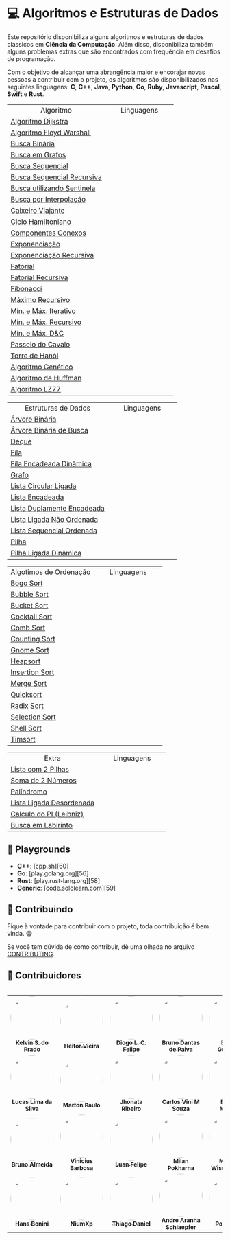 # :computer: Algoritmos e Estruturas de Dados

Este repositório disponibiliza alguns algoritmos e estruturas de dados clássicos em **Ciência da Computação**. Além disso, disponibiliza também alguns problemas extras que são encontrados com frequência em desafios de programação.

Com o objetivo de alcançar uma abrangência maior e encorajar novas pessoas a contribuir com o projeto, os algoritmos são disponibilizados nas seguintes linguagens: **C**, **C++**, **Java**, **Python**, **Go**, **Ruby**, **Javascript**, **Pascal**, **Swift** e **Rust**.

<link rel="stylesheet" href="https://cdn.jsdelivr.net/gh/devicons/devicon@v2.15.1/devicon.min.css"> 
<table>
    <tr>
        <td align="center">Algoritmo</td>
        <td align="center" colspan="10">Linguagens</td>
    </tr>
    <tr>
        <td><a href="url">Algoritmo Dijkstra</a></td>
        <td> <!-- C -->
            <!-- <a href="./src/c/"> -->
            <i class="devicon-c-plain"></i>
        </td>
        <td> <!-- C++ -->
            <!-- <a href="./src/cpp/"> -->
            <i class="devicon-cplusplus-plain"></i>
        </td>
        <td> <!-- Java -->
            <!-- <a href="./src/java/"> -->
            <i class="devicon-java-plain"></i>
        </td>
        <td> <!-- Python -->
            <!-- <a href="./src/python/"> -->
            <i class="devicon-python-plain"></i>
        </td>
        <td> <!-- Go -->
            <!-- <a href="./src/go/"> -->
            <i class="devicon-go-original-wordmark"></i>
        </td>
        <td> <!-- Ruby -->
            <!-- <a href="./src/ruby/"> -->
            <i class="devicon-ruby-plain"></i>
        </td>
        <td> <!-- JavaScript -->
            <!-- <a href="./src/javascript/"> -->
            <i class="devicon-javascript-plain"></i>
        </td>
        <td> <!-- Swift -->
            <!-- <a href="./src/swift/"> -->
            <i class="devicon-swift-plain"></i>
        </td>
        <td> <!-- Rust -->
            <!-- <a href="./src/rust/"> -->
            <i class="devicon-rust-plain"></i>
        </td>
        <td> <!-- Elixir -->
            <!-- <a href="./src/elixir/"> -->
            <i class="devicon-elixir-plain"></i>
        </td>
    </tr>
    <tr>
        <td><a href="url">Algoritmo Floyd Warshall</a></td>  
        <td> <!-- C -->
            <!-- <a href="./src/c/"> -->
            <i class="devicon-c-plain"></i>
        </td>
        <td> <!-- C++ -->
            <!-- <a href="./src/cpp/"> -->
            <i class="devicon-cplusplus-plain"></i>
        </td>
        <td> <!-- Java -->
            <!-- <a href="./src/java/"> -->
            <i class="devicon-java-plain"></i>
        </td>
        <td> <!-- Python -->
            <!-- <a href="./src/python/"> -->
            <i class="devicon-python-plain"></i>
        </td>
        <td> <!-- Go -->
            <!-- <a href="./src/go/"> -->
            <i class="devicon-go-original-wordmark"></i>
        </td>
        <td> <!-- Ruby -->
            <!-- <a href="./src/ruby/"> -->
            <i class="devicon-ruby-plain"></i>
        </td>
        <td> <!-- JavaScript -->
            <!-- <a href="./src/javascript/"> -->
            <i class="devicon-javascript-plain"></i>
        </td>
        <td> <!-- Swift -->
            <!-- <a href="./src/swift/"> -->
            <i class="devicon-swift-plain"></i>
        </td>
        <td> <!-- Rust -->
            <!-- <a href="./src/rust/"> -->
            <i class="devicon-rust-plain"></i>
        </td>
        <td> <!-- Elixir -->
            <!-- <a href="./src/elixir/"> -->
            <i class="devicon-elixir-plain"></i>
        </td>
    </tr>
    <tr>
        <td><a href="url">Busca Binária</a></td>  
        <td> <!-- C -->
            <!-- <a href="./src/c/"> -->
            <i class="devicon-c-plain"></i>
        </td>
        <td> <!-- C++ -->
            <!-- <a href="./src/cpp/"> -->
            <i class="devicon-cplusplus-plain"></i>
        </td>
        <td> <!-- Java -->
            <!-- <a href="./src/java/"> -->
            <i class="devicon-java-plain"></i>
        </td>
        <td> <!-- Python -->
            <!-- <a href="./src/python/"> -->
            <i class="devicon-python-plain"></i>
        </td>
        <td> <!-- Go -->
            <!-- <a href="./src/go/"> -->
            <i class="devicon-go-original-wordmark"></i>
        </td>
        <td> <!-- Ruby -->
            <!-- <a href="./src/ruby/"> -->
            <i class="devicon-ruby-plain"></i>
        </td>
        <td> <!-- JavaScript -->
            <!-- <a href="./src/javascript/"> -->
            <i class="devicon-javascript-plain"></i>
        </td>
        <td> <!-- Swift -->
            <!-- <a href="./src/swift/"> -->
            <i class="devicon-swift-plain"></i>
        </td>
        <td> <!-- Rust -->
            <!-- <a href="./src/rust/"> -->
            <i class="devicon-rust-plain"></i>
        </td>
        <td> <!-- Elixir -->
            <!-- <a href="./src/elixir/"> -->
            <i class="devicon-elixir-plain"></i>
        </td>
    </tr>
    <tr>    
        <td><a href="url">Busca em Grafos</a></td>    
        <td> <!-- C -->
            <!-- <a href="./src/c/"> -->
            <i class="devicon-c-plain"></i>
        </td>
        <td> <!-- C++ -->
            <!-- <a href="./src/cpp/"> -->
            <i class="devicon-cplusplus-plain"></i>
        </td>
        <td> <!-- Java -->
            <!-- <a href="./src/java/"> -->
            <i class="devicon-java-plain"></i>
        </td>
        <td> <!-- Python -->
            <!-- <a href="./src/python/"> -->
            <i class="devicon-python-plain"></i>
        </td>
        <td> <!-- Go -->
            <!-- <a href="./src/go/"> -->
            <i class="devicon-go-original-wordmark"></i>
        </td>
        <td> <!-- Ruby -->
            <!-- <a href="./src/ruby/"> -->
            <i class="devicon-ruby-plain"></i>
        </td>
        <td> <!-- JavaScript -->
            <!-- <a href="./src/javascript/"> -->
            <i class="devicon-javascript-plain"></i>
        </td>
        <td> <!-- Swift -->
            <!-- <a href="./src/swift/"> -->
            <i class="devicon-swift-plain"></i>
        </td>
        <td> <!-- Rust -->
            <!-- <a href="./src/rust/"> -->
            <i class="devicon-rust-plain"></i>
        </td>
        <td> <!-- Elixir -->
            <!-- <a href="./src/elixir/"> -->
            <i class="devicon-elixir-plain"></i>
        </td>
    </tr>
    <tr>
        <td><a href="url">Busca Sequencial</a></td>     
        <td> <!-- C -->
            <!-- <a href="./src/c/"> -->
            <i class="devicon-c-plain"></i>
        </td>
        <td> <!-- C++ -->
            <!-- <a href="./src/cpp/"> -->
            <i class="devicon-cplusplus-plain"></i>
        </td>
        <td> <!-- Java -->
            <!-- <a href="./src/java/"> -->
            <i class="devicon-java-plain"></i>
        </td>
        <td> <!-- Python -->
            <!-- <a href="./src/python/"> -->
            <i class="devicon-python-plain"></i>
        </td>
        <td> <!-- Go -->
            <!-- <a href="./src/go/"> -->
            <i class="devicon-go-original-wordmark"></i>
        </td>
        <td> <!-- Ruby -->
            <!-- <a href="./src/ruby/"> -->
            <i class="devicon-ruby-plain"></i>
        </td>
        <td> <!-- JavaScript -->
            <!-- <a href="./src/javascript/"> -->
            <i class="devicon-javascript-plain"></i>
        </td>
        <td> <!-- Swift -->
            <!-- <a href="./src/swift/"> -->
            <i class="devicon-swift-plain"></i>
        </td>
        <td> <!-- Rust -->
            <!-- <a href="./src/rust/"> -->
            <i class="devicon-rust-plain"></i>
        </td>
        <td> <!-- Elixir -->
            <!-- <a href="./src/elixir/"> -->
            <i class="devicon-elixir-plain"></i>
        </td>
    </tr>
    <tr>
        <td><a href="url">Busca Sequencial Recursiva</a></td>    
        <td> <!-- C -->
            <!-- <a href="./src/c/"> -->
            <i class="devicon-c-plain"></i>
        </td>
        <td> <!-- C++ -->
            <!-- <a href="./src/cpp/"> -->
            <i class="devicon-cplusplus-plain"></i>
        </td>
        <td> <!-- Java -->
            <!-- <a href="./src/java/"> -->
            <i class="devicon-java-plain"></i>
        </td>
        <td> <!-- Python -->
            <!-- <a href="./src/python/"> -->
            <i class="devicon-python-plain"></i>
        </td>
        <td> <!-- Go -->
            <!-- <a href="./src/go/"> -->
            <i class="devicon-go-original-wordmark"></i>
        </td>
        <td> <!-- Ruby -->
            <!-- <a href="./src/ruby/"> -->
            <i class="devicon-ruby-plain"></i>
        </td>
        <td> <!-- JavaScript -->
            <!-- <a href="./src/javascript/"> -->
            <i class="devicon-javascript-plain"></i>
        </td>
        <td> <!-- Swift -->
            <!-- <a href="./src/swift/"> -->
            <i class="devicon-swift-plain"></i>
        </td>
        <td> <!-- Rust -->
            <!-- <a href="./src/rust/"> -->
            <i class="devicon-rust-plain"></i>
        </td>
        <td> <!-- Elixir -->
            <!-- <a href="./src/elixir/"> -->
            <i class="devicon-elixir-plain"></i>
        </td>
    </tr>
    <tr>
        <td><a href="url">Busca utilizando Sentinela</a></td>           
        <td> <!-- C -->
            <!-- <a href="./src/c/"> -->
            <i class="devicon-c-plain"></i>
        </td>
        <td> <!-- C++ -->
            <!-- <a href="./src/cpp/"> -->
            <i class="devicon-cplusplus-plain"></i>
        </td>
        <td> <!-- Java -->
            <!-- <a href="./src/java/"> -->
            <i class="devicon-java-plain"></i>
        </td>
        <td> <!-- Python -->
            <!-- <a href="./src/python/"> -->
            <i class="devicon-python-plain"></i>
        </td>
        <td> <!-- Go -->
            <!-- <a href="./src/go/"> -->
            <i class="devicon-go-original-wordmark"></i>
        </td>
        <td> <!-- Ruby -->
            <!-- <a href="./src/ruby/"> -->
            <i class="devicon-ruby-plain"></i>
        </td>
        <td> <!-- JavaScript -->
            <!-- <a href="./src/javascript/"> -->
            <i class="devicon-javascript-plain"></i>
        </td>
        <td> <!-- Swift -->
            <!-- <a href="./src/swift/"> -->
            <i class="devicon-swift-plain"></i>
        </td>
        <td> <!-- Rust -->
            <!-- <a href="./src/rust/"> -->
            <i class="devicon-rust-plain"></i>
        </td>
        <td> <!-- Elixir -->
            <!-- <a href="./src/elixir/"> -->
            <i class="devicon-elixir-plain"></i>
        </td>
    </tr>
    <tr>
        <td><a href="url">Busca por Interpolação</a></td> 
        <td> <!-- C -->
            <!-- <a href="./src/c/"> -->
            <i class="devicon-c-plain"></i>
        </td>
        <td> <!-- C++ -->
            <!-- <a href="./src/cpp/"> -->
            <i class="devicon-cplusplus-plain"></i>
        </td>
        <td> <!-- Java -->
            <!-- <a href="./src/java/"> -->
            <i class="devicon-java-plain"></i>
        </td>
        <td> <!-- Python -->
            <!-- <a href="./src/python/"> -->
            <i class="devicon-python-plain"></i>
        </td>
        <td> <!-- Go -->
            <!-- <a href="./src/go/"> -->
            <i class="devicon-go-original-wordmark"></i>
        </td>
        <td> <!-- Ruby -->
            <!-- <a href="./src/ruby/"> -->
            <i class="devicon-ruby-plain"></i>
        </td>
        <td> <!-- JavaScript -->
            <!-- <a href="./src/javascript/"> -->
            <i class="devicon-javascript-plain"></i>
        </td>
        <td> <!-- Swift -->
            <!-- <a href="./src/swift/"> -->
            <i class="devicon-swift-plain"></i>
        </td>
        <td> <!-- Rust -->
            <!-- <a href="./src/rust/"> -->
            <i class="devicon-rust-plain"></i>
        </td>
        <td> <!-- Elixir -->
            <!-- <a href="./src/elixir/"> -->
            <i class="devicon-elixir-plain"></i>
        </td>
    </tr>
    <tr>
        <td><a href="url">Caixeiro Viajante</a></td>   
        <td> <!-- C -->
            <!-- <a href="./src/c/"> -->
            <i class="devicon-c-plain"></i>
        </td>
        <td> <!-- C++ -->
            <!-- <a href="./src/cpp/"> -->
            <i class="devicon-cplusplus-plain"></i>
        </td>
        <td> <!-- Java -->
            <!-- <a href="./src/java/"> -->
            <i class="devicon-java-plain"></i>
        </td>
        <td> <!-- Python -->
            <!-- <a href="./src/python/"> -->
            <i class="devicon-python-plain"></i>
        </td>
        <td> <!-- Go -->
            <!-- <a href="./src/go/"> -->
            <i class="devicon-go-original-wordmark"></i>
        </td>
        <td> <!-- Ruby -->
            <!-- <a href="./src/ruby/"> -->
            <i class="devicon-ruby-plain"></i>
        </td>
        <td> <!-- JavaScript -->
            <!-- <a href="./src/javascript/"> -->
            <i class="devicon-javascript-plain"></i>
        </td>
        <td> <!-- Swift -->
            <!-- <a href="./src/swift/"> -->
            <i class="devicon-swift-plain"></i>
        </td>
        <td> <!-- Rust -->
            <!-- <a href="./src/rust/"> -->
            <i class="devicon-rust-plain"></i>
        </td>
        <td> <!-- Elixir -->
            <!-- <a href="./src/elixir/"> -->
            <i class="devicon-elixir-plain"></i>
        </td>
    </tr>
    <tr>
        <td><a href="url">Ciclo Hamiltoniano</a></td>  
        <td> <!-- C -->
            <!-- <a href="./src/c/"> -->
            <i class="devicon-c-plain"></i>
        </td>
        <td> <!-- C++ -->
            <!-- <a href="./src/cpp/"> -->
            <i class="devicon-cplusplus-plain"></i>
        </td>
        <td> <!-- Java -->
            <!-- <a href="./src/java/"> -->
            <i class="devicon-java-plain"></i>
        </td>
        <td> <!-- Python -->
            <!-- <a href="./src/python/"> -->
            <i class="devicon-python-plain"></i>
        </td>
        <td> <!-- Go -->
            <!-- <a href="./src/go/"> -->
            <i class="devicon-go-original-wordmark"></i>
        </td>
        <td> <!-- Ruby -->
            <!-- <a href="./src/ruby/"> -->
            <i class="devicon-ruby-plain"></i>
        </td>
        <td> <!-- JavaScript -->
            <!-- <a href="./src/javascript/"> -->
            <i class="devicon-javascript-plain"></i>
        </td>
        <td> <!-- Swift -->
            <!-- <a href="./src/swift/"> -->
            <i class="devicon-swift-plain"></i>
        </td>
        <td> <!-- Rust -->
            <!-- <a href="./src/rust/"> -->
            <i class="devicon-rust-plain"></i>
        </td>
        <td> <!-- Elixir -->
            <!-- <a href="./src/elixir/"> -->
            <i class="devicon-elixir-plain"></i>
        </td>
    </tr>
    <tr>
        <td><a href="url">Componentes Conexos</a></td>
        <td> <!-- C -->
            <!-- <a href="./src/c/"> -->
            <i class="devicon-c-plain"></i>
        </td>
        <td> <!-- C++ -->
            <!-- <a href="./src/cpp/"> -->
            <i class="devicon-cplusplus-plain"></i>
        </td>
        <td> <!-- Java -->
            <!-- <a href="./src/java/"> -->
            <i class="devicon-java-plain"></i>
        </td>
        <td> <!-- Python -->
            <!-- <a href="./src/python/"> -->
            <i class="devicon-python-plain"></i>
        </td>
        <td> <!-- Go -->
            <!-- <a href="./src/go/"> -->
            <i class="devicon-go-original-wordmark"></i>
        </td>
        <td> <!-- Ruby -->
            <!-- <a href="./src/ruby/"> -->
            <i class="devicon-ruby-plain"></i>
        </td>
        <td> <!-- JavaScript -->
            <!-- <a href="./src/javascript/"> -->
            <i class="devicon-javascript-plain"></i>
        </td>
        <td> <!-- Swift -->
            <!-- <a href="./src/swift/"> -->
            <i class="devicon-swift-plain"></i>
        </td>
        <td> <!-- Rust -->
            <!-- <a href="./src/rust/"> -->
            <i class="devicon-rust-plain"></i>
        </td>
        <td> <!-- Elixir -->
            <!-- <a href="./src/elixir/"> -->
            <i class="devicon-elixir-plain"></i>
        </td>
    </tr>
    <tr>
        <td><a href="url">Exponenciação</a></td>    
        <td> <!-- C -->
            <!-- <a href="./src/c/"> -->
            <i class="devicon-c-plain"></i>
        </td>
        <td> <!-- C++ -->
            <!-- <a href="./src/cpp/"> -->
            <i class="devicon-cplusplus-plain"></i>
        </td>
        <td> <!-- Java -->
            <!-- <a href="./src/java/"> -->
            <i class="devicon-java-plain"></i>
        </td>
        <td> <!-- Python -->
            <!-- <a href="./src/python/"> -->
            <i class="devicon-python-plain"></i>
        </td>
        <td> <!-- Go -->
            <!-- <a href="./src/go/"> -->
            <i class="devicon-go-original-wordmark"></i>
        </td>
        <td> <!-- Ruby -->
            <!-- <a href="./src/ruby/"> -->
            <i class="devicon-ruby-plain"></i>
        </td>
        <td> <!-- JavaScript -->
            <!-- <a href="./src/javascript/"> -->
            <i class="devicon-javascript-plain"></i>
        </td>
        <td> <!-- Swift -->
            <!-- <a href="./src/swift/"> -->
            <i class="devicon-swift-plain"></i>
        </td>
        <td> <!-- Rust -->
            <!-- <a href="./src/rust/"> -->
            <i class="devicon-rust-plain"></i>
        </td>
        <td> <!-- Elixir -->
            <!-- <a href="./src/elixir/"> -->
            <i class="devicon-elixir-plain"></i>
        </td>
    </tr>
    <tr>
        <td><a href="url">Exponenciação Recursiva</a></td>   
        <td> <!-- C -->
            <!-- <a href="./src/c/"> -->
            <i class="devicon-c-plain"></i>
        </td>
        <td> <!-- C++ -->
            <!-- <a href="./src/cpp/"> -->
            <i class="devicon-cplusplus-plain"></i>
        </td>
        <td> <!-- Java -->
            <!-- <a href="./src/java/"> -->
            <i class="devicon-java-plain"></i>
        </td>
        <td> <!-- Python -->
            <!-- <a href="./src/python/"> -->
            <i class="devicon-python-plain"></i>
        </td>
        <td> <!-- Go -->
            <!-- <a href="./src/go/"> -->
            <i class="devicon-go-original-wordmark"></i>
        </td>
        <td> <!-- Ruby -->
            <!-- <a href="./src/ruby/"> -->
            <i class="devicon-ruby-plain"></i>
        </td>
        <td> <!-- JavaScript -->
            <!-- <a href="./src/javascript/"> -->
            <i class="devicon-javascript-plain"></i>
        </td>
        <td> <!-- Swift -->
            <!-- <a href="./src/swift/"> -->
            <i class="devicon-swift-plain"></i>
        </td>
        <td> <!-- Rust -->
            <!-- <a href="./src/rust/"> -->
            <i class="devicon-rust-plain"></i>
        </td>
        <td> <!-- Elixir -->
            <!-- <a href="./src/elixir/"> -->
            <i class="devicon-elixir-plain"></i>
        </td>
    </tr>
    <tr>
        <td><a href="url">Fatorial</a></td>      
        <td> <!-- C -->
            <!-- <a href="./src/c/"> -->
            <i class="devicon-c-plain"></i>
        </td>
        <td> <!-- C++ -->
            <!-- <a href="./src/cpp/"> -->
            <i class="devicon-cplusplus-plain"></i>
        </td>
        <td> <!-- Java -->
            <!-- <a href="./src/java/"> -->
            <i class="devicon-java-plain"></i>
        </td>
        <td> <!-- Python -->
            <!-- <a href="./src/python/"> -->
            <i class="devicon-python-plain"></i>
        </td>
        <td> <!-- Go -->
            <!-- <a href="./src/go/"> -->
            <i class="devicon-go-original-wordmark"></i>
        </td>
        <td> <!-- Ruby -->
            <!-- <a href="./src/ruby/"> -->
            <i class="devicon-ruby-plain"></i>
        </td>
        <td> <!-- JavaScript -->
            <!-- <a href="./src/javascript/"> -->
            <i class="devicon-javascript-plain"></i>
        </td>
        <td> <!-- Swift -->
            <!-- <a href="./src/swift/"> -->
            <i class="devicon-swift-plain"></i>
        </td>
        <td> <!-- Rust -->
            <!-- <a href="./src/rust/"> -->
            <i class="devicon-rust-plain"></i>
        </td>
        <td> <!-- Elixir -->
            <!-- <a href="./src/elixir/"> -->
            <i class="devicon-elixir-plain"></i>
        </td>
    </tr>
    <tr>
        <td><a href="url">Fatorial Recursiva</a></td>  
        <td> <!-- C -->
            <!-- <a href="./src/c/"> -->
            <i class="devicon-c-plain"></i>
        </td>
        <td> <!-- C++ -->
            <!-- <a href="./src/cpp/"> -->
            <i class="devicon-cplusplus-plain"></i>
        </td>
        <td> <!-- Java -->
            <!-- <a href="./src/java/"> -->
            <i class="devicon-java-plain"></i>
        </td>
        <td> <!-- Python -->
            <!-- <a href="./src/python/"> -->
            <i class="devicon-python-plain"></i>
        </td>
        <td> <!-- Go -->
            <!-- <a href="./src/go/"> -->
            <i class="devicon-go-original-wordmark"></i>
        </td>
        <td> <!-- Ruby -->
            <!-- <a href="./src/ruby/"> -->
            <i class="devicon-ruby-plain"></i>
        </td>
        <td> <!-- JavaScript -->
            <!-- <a href="./src/javascript/"> -->
            <i class="devicon-javascript-plain"></i>
        </td>
        <td> <!-- Swift -->
            <!-- <a href="./src/swift/"> -->
            <i class="devicon-swift-plain"></i>
        </td>
        <td> <!-- Rust -->
            <!-- <a href="./src/rust/"> -->
            <i class="devicon-rust-plain"></i>
        </td>
        <td> <!-- Elixir -->
            <!-- <a href="./src/elixir/"> -->
            <i class="devicon-elixir-plain"></i>
        </td>
    </tr>
    <tr>
        <td><a href="url">Fibonacci</a></td>     
        <td> <!-- C -->
            <!-- <a href="./src/c/"> -->
            <i class="devicon-c-plain"></i>
        </td>
        <td> <!-- C++ -->
            <!-- <a href="./src/cpp/"> -->
            <i class="devicon-cplusplus-plain"></i>
        </td>
        <td> <!-- Java -->
            <!-- <a href="./src/java/"> -->
            <i class="devicon-java-plain"></i>
        </td>
        <td> <!-- Python -->
            <!-- <a href="./src/python/"> -->
            <i class="devicon-python-plain"></i>
        </td>
        <td> <!-- Go -->
            <!-- <a href="./src/go/"> -->
            <i class="devicon-go-original-wordmark"></i>
        </td>
        <td> <!-- Ruby -->
            <!-- <a href="./src/ruby/"> -->
            <i class="devicon-ruby-plain"></i>
        </td>
        <td> <!-- JavaScript -->
            <!-- <a href="./src/javascript/"> -->
            <i class="devicon-javascript-plain"></i>
        </td>
        <td> <!-- Swift -->
            <!-- <a href="./src/swift/"> -->
            <i class="devicon-swift-plain"></i>
        </td>
        <td> <!-- Rust -->
            <!-- <a href="./src/rust/"> -->
            <i class="devicon-rust-plain"></i>
        </td>
        <td> <!-- Elixir -->
            <!-- <a href="./src/elixir/"> -->
            <i class="devicon-elixir-plain"></i>
        </td>
    </tr>
    <tr>
        <td><a href="url">Máximo Recursivo</a></td>    
        <td> <!-- C -->
            <!-- <a href="./src/c/"> -->
            <i class="devicon-c-plain"></i>
        </td>
        <td> <!-- C++ -->
            <!-- <a href="./src/cpp/"> -->
            <i class="devicon-cplusplus-plain"></i>
        </td>
        <td> <!-- Java -->
            <!-- <a href="./src/java/"> -->
            <i class="devicon-java-plain"></i>
        </td>
        <td> <!-- Python -->
            <!-- <a href="./src/python/"> -->
            <i class="devicon-python-plain"></i>
        </td>
        <td> <!-- Go -->
            <!-- <a href="./src/go/"> -->
            <i class="devicon-go-original-wordmark"></i>
        </td>
        <td> <!-- Ruby -->
            <!-- <a href="./src/ruby/"> -->
            <i class="devicon-ruby-plain"></i>
        </td>
        <td> <!-- JavaScript -->
            <!-- <a href="./src/javascript/"> -->
            <i class="devicon-javascript-plain"></i>
        </td>
        <td> <!-- Swift -->
            <!-- <a href="./src/swift/"> -->
            <i class="devicon-swift-plain"></i>
        </td>
        <td> <!-- Rust -->
            <!-- <a href="./src/rust/"> -->
            <i class="devicon-rust-plain"></i>
        </td>
        <td> <!-- Elixir -->
            <!-- <a href="./src/elixir/"> -->
            <i class="devicon-elixir-plain"></i>
        </td>
    </tr>
    <tr>
        <td><a href="url">Mín. e Máx. Iterativo</a></td>
        <td> <!-- C -->
            <!-- <a href="./src/c/"> -->
            <i class="devicon-c-plain"></i>
        </td>
        <td> <!-- C++ -->
            <!-- <a href="./src/cpp/"> -->
            <i class="devicon-cplusplus-plain"></i>
        </td>
        <td> <!-- Java -->
            <!-- <a href="./src/java/"> -->
            <i class="devicon-java-plain"></i>
        </td>
        <td> <!-- Python -->
            <!-- <a href="./src/python/"> -->
            <i class="devicon-python-plain"></i>
        </td>
        <td> <!-- Go -->
            <!-- <a href="./src/go/"> -->
            <i class="devicon-go-original-wordmark"></i>
        </td>
        <td> <!-- Ruby -->
            <!-- <a href="./src/ruby/"> -->
            <i class="devicon-ruby-plain"></i>
        </td>
        <td> <!-- JavaScript -->
            <!-- <a href="./src/javascript/"> -->
            <i class="devicon-javascript-plain"></i>
        </td>
        <td> <!-- Swift -->
            <!-- <a href="./src/swift/"> -->
            <i class="devicon-swift-plain"></i>
        </td>
        <td> <!-- Rust -->
            <!-- <a href="./src/rust/"> -->
            <i class="devicon-rust-plain"></i>
        </td>
        <td> <!-- Elixir -->
            <!-- <a href="./src/elixir/"> -->
            <i class="devicon-elixir-plain"></i>
        </td>
    </tr>
    <tr>
        <td><a href="url">Mín. e Máx. Recursivo</a></td>         
        <td> <!-- C -->
            <!-- <a href="./src/c/"> -->
            <i class="devicon-c-plain"></i>
        </td>
        <td> <!-- C++ -->
            <!-- <a href="./src/cpp/"> -->
            <i class="devicon-cplusplus-plain"></i>
        </td>
        <td> <!-- Java -->
            <!-- <a href="./src/java/"> -->
            <i class="devicon-java-plain"></i>
        </td>
        <td> <!-- Python -->
            <!-- <a href="./src/python/"> -->
            <i class="devicon-python-plain"></i>
        </td>
        <td> <!-- Go -->
            <!-- <a href="./src/go/"> -->
            <i class="devicon-go-original-wordmark"></i>
        </td>
        <td> <!-- Ruby -->
            <!-- <a href="./src/ruby/"> -->
            <i class="devicon-ruby-plain"></i>
        </td>
        <td> <!-- JavaScript -->
            <!-- <a href="./src/javascript/"> -->
            <i class="devicon-javascript-plain"></i>
        </td>
        <td> <!-- Swift -->
            <!-- <a href="./src/swift/"> -->
            <i class="devicon-swift-plain"></i>
        </td>
        <td> <!-- Rust -->
            <!-- <a href="./src/rust/"> -->
            <i class="devicon-rust-plain"></i>
        </td>
        <td> <!-- Elixir -->
            <!-- <a href="./src/elixir/"> -->
            <i class="devicon-elixir-plain"></i>
        </td>
    </tr>
    <tr>
        <td><a href="url">Mín. e Máx. D&C</a></td>    
        <td> <!-- C -->
            <!-- <a href="./src/c/"> -->
            <i class="devicon-c-plain"></i>
        </td>
        <td> <!-- C++ -->
            <!-- <a href="./src/cpp/"> -->
            <i class="devicon-cplusplus-plain"></i>
        </td>
        <td> <!-- Java -->
            <!-- <a href="./src/java/"> -->
            <i class="devicon-java-plain"></i>
        </td>
        <td> <!-- Python -->
            <!-- <a href="./src/python/"> -->
            <i class="devicon-python-plain"></i>
        </td>
        <td> <!-- Go -->
            <!-- <a href="./src/go/"> -->
            <i class="devicon-go-original-wordmark"></i>
        </td>
        <td> <!-- Ruby -->
            <!-- <a href="./src/ruby/"> -->
            <i class="devicon-ruby-plain"></i>
        </td>
        <td> <!-- JavaScript -->
            <!-- <a href="./src/javascript/"> -->
            <i class="devicon-javascript-plain"></i>
        </td>
        <td> <!-- Swift -->
            <!-- <a href="./src/swift/"> -->
            <i class="devicon-swift-plain"></i>
        </td>
        <td> <!-- Rust -->
            <!-- <a href="./src/rust/"> -->
            <i class="devicon-rust-plain"></i>
        </td>
        <td> <!-- Elixir -->
            <!-- <a href="./src/elixir/"> -->
            <i class="devicon-elixir-plain"></i>
        </td>
    </tr>
    <tr>
        <td><a href="url">Passeio do Cavalo</a></td>          
        <td> <!-- C -->
            <!-- <a href="./src/c/"> -->
            <i class="devicon-c-plain"></i>
        </td>
        <td> <!-- C++ -->
            <!-- <a href="./src/cpp/"> -->
            <i class="devicon-cplusplus-plain"></i>
        </td>
        <td> <!-- Java -->
            <!-- <a href="./src/java/"> -->
            <i class="devicon-java-plain"></i>
        </td>
        <td> <!-- Python -->
            <!-- <a href="./src/python/"> -->
            <i class="devicon-python-plain"></i>
        </td>
        <td> <!-- Go -->
            <!-- <a href="./src/go/"> -->
            <i class="devicon-go-original-wordmark"></i>
        </td>
        <td> <!-- Ruby -->
            <!-- <a href="./src/ruby/"> -->
            <i class="devicon-ruby-plain"></i>
        </td>
        <td> <!-- JavaScript -->
            <!-- <a href="./src/javascript/"> -->
            <i class="devicon-javascript-plain"></i>
        </td>
        <td> <!-- Swift -->
            <!-- <a href="./src/swift/"> -->
            <i class="devicon-swift-plain"></i>
        </td>
        <td> <!-- Rust -->
            <!-- <a href="./src/rust/"> -->
            <i class="devicon-rust-plain"></i>
        </td>
        <td> <!-- Elixir -->
            <!-- <a href="./src/elixir/"> -->
            <i class="devicon-elixir-plain"></i>
        </td>
    </tr>
    <tr>
        <td><a href="url">Torre de Hanói</a></td>     
        <td> <!-- C -->
            <!-- <a href="./src/c/"> -->
            <i class="devicon-c-plain"></i>
        </td>
        <td> <!-- C++ -->
            <!-- <a href="./src/cpp/"> -->
            <i class="devicon-cplusplus-plain"></i>
        </td>
        <td> <!-- Java -->
            <!-- <a href="./src/java/"> -->
            <i class="devicon-java-plain"></i>
        </td>
        <td> <!-- Python -->
            <!-- <a href="./src/python/"> -->
            <i class="devicon-python-plain"></i>
        </td>
        <td> <!-- Go -->
            <!-- <a href="./src/go/"> -->
            <i class="devicon-go-original-wordmark"></i>
        </td>
        <td> <!-- Ruby -->
            <!-- <a href="./src/ruby/"> -->
            <i class="devicon-ruby-plain"></i>
        </td>
        <td> <!-- JavaScript -->
            <!-- <a href="./src/javascript/"> -->
            <i class="devicon-javascript-plain"></i>
        </td>
        <td> <!-- Swift -->
            <!-- <a href="./src/swift/"> -->
            <i class="devicon-swift-plain"></i>
        </td>
        <td> <!-- Rust -->
            <!-- <a href="./src/rust/"> -->
            <i class="devicon-rust-plain"></i>
        </td>
        <td> <!-- Elixir -->
            <!-- <a href="./src/elixir/"> -->
            <i class="devicon-elixir-plain"></i>
        </td>
    </tr>
    <tr>
        <td><a href="url">Algoritmo Genético</a></td>   
        <td> <!-- C -->
            <!-- <a href="./src/c/"> -->
            <i class="devicon-c-plain"></i>
        </td>
        <td> <!-- C++ -->
            <!-- <a href="./src/cpp/"> -->
            <i class="devicon-cplusplus-plain"></i>
        </td>
        <td> <!-- Java -->
            <!-- <a href="./src/java/"> -->
            <i class="devicon-java-plain"></i>
        </td>
        <td> <!-- Python -->
            <!-- <a href="./src/python/"> -->
            <i class="devicon-python-plain"></i>
        </td>
        <td> <!-- Go -->
            <!-- <a href="./src/go/"> -->
            <i class="devicon-go-original-wordmark"></i>
        </td>
        <td> <!-- Ruby -->
            <!-- <a href="./src/ruby/"> -->
            <i class="devicon-ruby-plain"></i>
        </td>
        <td> <!-- JavaScript -->
            <!-- <a href="./src/javascript/"> -->
            <i class="devicon-javascript-plain"></i>
        </td>
        <td> <!-- Swift -->
            <!-- <a href="./src/swift/"> -->
            <i class="devicon-swift-plain"></i>
        </td>
        <td> <!-- Rust -->
            <!-- <a href="./src/rust/"> -->
            <i class="devicon-rust-plain"></i>
        </td>
        <td> <!-- Elixir -->
            <!-- <a href="./src/elixir/"> -->
            <i class="devicon-elixir-plain"></i>
        </td>
    </tr>
    <tr>
        <td><a href="url">Algoritmo de Huffman</a></td>       
        <td> <!-- C -->
            <!-- <a href="./src/c/"> -->
            <i class="devicon-c-plain"></i>
        </td>
        <td> <!-- C++ -->
            <!-- <a href="./src/cpp/"> -->
            <i class="devicon-cplusplus-plain"></i>
        </td>
        <td> <!-- Java -->
            <!-- <a href="./src/java/"> -->
            <i class="devicon-java-plain"></i>
        </td>
        <td> <!-- Python -->
            <!-- <a href="./src/python/"> -->
            <i class="devicon-python-plain"></i>
        </td>
        <td> <!-- Go -->
            <!-- <a href="./src/go/"> -->
            <i class="devicon-go-original-wordmark"></i>
        </td>
        <td> <!-- Ruby -->
            <!-- <a href="./src/ruby/"> -->
            <i class="devicon-ruby-plain"></i>
        </td>
        <td> <!-- JavaScript -->
            <!-- <a href="./src/javascript/"> -->
            <i class="devicon-javascript-plain"></i>
        </td>
        <td> <!-- Swift -->
            <!-- <a href="./src/swift/"> -->
            <i class="devicon-swift-plain"></i>
        </td>
        <td> <!-- Rust -->
            <!-- <a href="./src/rust/"> -->
            <i class="devicon-rust-plain"></i>
        </td>
        <td> <!-- Elixir -->
            <!-- <a href="./src/elixir/"> -->
            <i class="devicon-elixir-plain"></i>
        </td>
    </tr>
    <tr>
        <td><a href="url">Algoritmo LZ77</a></td>    
        <td> <!-- C -->
            <!-- <a href="./src/c/"> -->
            <i class="devicon-c-plain"></i>
        </td>
        <td> <!-- C++ -->
            <!-- <a href="./src/cpp/"> -->
            <i class="devicon-cplusplus-plain"></i>
        </td>
        <td> <!-- Java -->
            <!-- <a href="./src/java/"> -->
            <i class="devicon-java-plain"></i>
        </td>
        <td> <!-- Python -->
            <!-- <a href="./src/python/"> -->
            <i class="devicon-python-plain"></i>
        </td>
        <td> <!-- Go -->
            <!-- <a href="./src/go/"> -->
            <i class="devicon-go-original-wordmark"></i>
        </td>
        <td> <!-- Ruby -->
            <!-- <a href="./src/ruby/"> -->
            <i class="devicon-ruby-plain"></i>
        </td>
        <td> <!-- JavaScript -->
            <!-- <a href="./src/javascript/"> -->
            <i class="devicon-javascript-plain"></i>
        </td>
        <td> <!-- Swift -->
            <!-- <a href="./src/swift/"> -->
            <i class="devicon-swift-plain"></i>
        </td>
        <td> <!-- Rust -->
            <!-- <a href="./src/rust/"> -->
            <i class="devicon-rust-plain"></i>
        </td>
        <td> <!-- Elixir -->
            <!-- <a href="./src/elixir/"> -->
            <i class="devicon-elixir-plain"></i>
        </td>
    </tr>
</table>
<table>
    <tr>
        <td align="center">Estruturas de Dados</td>
        <td align="center" colspan="10">Linguagens</td>
    </tr>
    <tr>
        <td><a href="url">Árvore Binária</a></td>
        <td> <!-- C -->
            <!-- <a href="./src/c/"> -->
            <i class="devicon-c-plain"></i>
        </td>
        <td> <!-- C++ -->
            <!-- <a href="./src/cpp/"> -->
            <i class="devicon-cplusplus-plain"></i>
        </td>
        <td> <!-- Java -->
            <!-- <a href="./src/java/"> -->
            <i class="devicon-java-plain"></i>
        </td>
        <td> <!-- Python -->
            <!-- <a href="./src/python/"> -->
            <i class="devicon-python-plain"></i>
        </td>
        <td> <!-- Go -->
            <!-- <a href="./src/go/"> -->
            <i class="devicon-go-original-wordmark"></i>
        </td>
        <td> <!-- Ruby -->
            <!-- <a href="./src/ruby/"> -->
            <i class="devicon-ruby-plain"></i>
        </td>
        <td> <!-- JavaScript -->
            <!-- <a href="./src/javascript/"> -->
            <i class="devicon-javascript-plain"></i>
        </td>
        <td> <!-- Swift -->
            <!-- <a href="./src/swift/"> -->
            <i class="devicon-swift-plain"></i>
        </td>
        <td> <!-- Rust -->
            <!-- <a href="./src/rust/"> -->
            <i class="devicon-rust-plain"></i>
        </td>
        <td> <!-- Elixir -->
            <!-- <a href="./src/elixir/"> -->
            <i class="devicon-elixir-plain"></i>
        </td>
    </tr>
    <tr>
        <td><a href="url">Árvore Binária de Busca</a></td>
        <td> <!-- C -->
            <!-- <a href="./src/c/"> -->
            <i class="devicon-c-plain"></i>
        </td>
        <td> <!-- C++ -->
            <!-- <a href="./src/cpp/"> -->
            <i class="devicon-cplusplus-plain"></i>
        </td>
        <td> <!-- Java -->
            <!-- <a href="./src/java/"> -->
            <i class="devicon-java-plain"></i>
        </td>
        <td> <!-- Python -->
            <!-- <a href="./src/python/"> -->
            <i class="devicon-python-plain"></i>
        </td>
        <td> <!-- Go -->
            <!-- <a href="./src/go/"> -->
            <i class="devicon-go-original-wordmark"></i>
        </td>
        <td> <!-- Ruby -->
            <!-- <a href="./src/ruby/"> -->
            <i class="devicon-ruby-plain"></i>
        </td>
        <td> <!-- JavaScript -->
            <!-- <a href="./src/javascript/"> -->
            <i class="devicon-javascript-plain"></i>
        </td>
        <td> <!-- Swift -->
            <!-- <a href="./src/swift/"> -->
            <i class="devicon-swift-plain"></i>
        </td>
        <td> <!-- Rust -->
            <!-- <a href="./src/rust/"> -->
            <i class="devicon-rust-plain"></i>
        </td>
        <td> <!-- Elixir -->
            <!-- <a href="./src/elixir/"> -->
            <i class="devicon-elixir-plain"></i>
        </td>
    </tr>
    <tr>
        <td><a href="url">Deque</a></td>
        <td> <!-- C -->
            <!-- <a href="./src/c/"> -->
            <i class="devicon-c-plain"></i>
        </td>
        <td> <!-- C++ -->
            <!-- <a href="./src/cpp/"> -->
            <i class="devicon-cplusplus-plain"></i>
        </td>
        <td> <!-- Java -->
            <!-- <a href="./src/java/"> -->
            <i class="devicon-java-plain"></i>
        </td>
        <td> <!-- Python -->
            <!-- <a href="./src/python/"> -->
            <i class="devicon-python-plain"></i>
        </td>
        <td> <!-- Go -->
            <!-- <a href="./src/go/"> -->
            <i class="devicon-go-original-wordmark"></i>
        </td>
        <td> <!-- Ruby -->
            <!-- <a href="./src/ruby/"> -->
            <i class="devicon-ruby-plain"></i>
        </td>
        <td> <!-- JavaScript -->
            <!-- <a href="./src/javascript/"> -->
            <i class="devicon-javascript-plain"></i>
        </td>
        <td> <!-- Swift -->
            <!-- <a href="./src/swift/"> -->
            <i class="devicon-swift-plain"></i>
        </td>
        <td> <!-- Rust -->
            <!-- <a href="./src/rust/"> -->
            <i class="devicon-rust-plain"></i>
        </td>
        <td> <!-- Elixir -->
            <!-- <a href="./src/elixir/"> -->
            <i class="devicon-elixir-plain"></i>
        </td>
    </tr>
    <tr>
        <td><a href="url">Fila</a></td>
        <td> <!-- C -->
            <!-- <a href="./src/c/"> -->
            <i class="devicon-c-plain"></i>
        </td>
        <td> <!-- C++ -->
            <!-- <a href="./src/cpp/"> -->
            <i class="devicon-cplusplus-plain"></i>
        </td>
        <td> <!-- Java -->
            <!-- <a href="./src/java/"> -->
            <i class="devicon-java-plain"></i>
        </td>
        <td> <!-- Python -->
            <!-- <a href="./src/python/"> -->
            <i class="devicon-python-plain"></i>
        </td>
        <td> <!-- Go -->
            <!-- <a href="./src/go/"> -->
            <i class="devicon-go-original-wordmark"></i>
        </td>
        <td> <!-- Ruby -->
            <!-- <a href="./src/ruby/"> -->
            <i class="devicon-ruby-plain"></i>
        </td>
        <td> <!-- JavaScript -->
            <!-- <a href="./src/javascript/"> -->
            <i class="devicon-javascript-plain"></i>
        </td>
        <td> <!-- Swift -->
            <!-- <a href="./src/swift/"> -->
            <i class="devicon-swift-plain"></i>
        </td>
        <td> <!-- Rust -->
            <!-- <a href="./src/rust/"> -->
            <i class="devicon-rust-plain"></i>
        </td>
        <td> <!-- Elixir -->
            <!-- <a href="./src/elixir/"> -->
            <i class="devicon-elixir-plain"></i>
        </td>
    </tr>
    <tr>
        <td><a href="url">Fila Encadeada Dinâmica</a></td>
        <td> <!-- C -->
            <!-- <a href="./src/c/"> -->
            <i class="devicon-c-plain"></i>
        </td>
        <td> <!-- C++ -->
            <!-- <a href="./src/cpp/"> -->
            <i class="devicon-cplusplus-plain"></i>
        </td>
        <td> <!-- Java -->
            <!-- <a href="./src/java/"> -->
            <i class="devicon-java-plain"></i>
        </td>
        <td> <!-- Python -->
            <!-- <a href="./src/python/"> -->
            <i class="devicon-python-plain"></i>
        </td>
        <td> <!-- Go -->
            <!-- <a href="./src/go/"> -->
            <i class="devicon-go-original-wordmark"></i>
        </td>
        <td> <!-- Ruby -->
            <!-- <a href="./src/ruby/"> -->
            <i class="devicon-ruby-plain"></i>
        </td>
        <td> <!-- JavaScript -->
            <!-- <a href="./src/javascript/"> -->
            <i class="devicon-javascript-plain"></i>
        </td>
        <td> <!-- Swift -->
            <!-- <a href="./src/swift/"> -->
            <i class="devicon-swift-plain"></i>
        </td>
        <td> <!-- Rust -->
            <!-- <a href="./src/rust/"> -->
            <i class="devicon-rust-plain"></i>
        </td>
        <td> <!-- Elixir -->
            <!-- <a href="./src/elixir/"> -->
            <i class="devicon-elixir-plain"></i>
        </td>
    </tr>
    <tr>
        <td><a href="url">Grafo</a></td>
        <td> <!-- C -->
            <!-- <a href="./src/c/"> -->
            <i class="devicon-c-plain"></i>
        </td>
        <td> <!-- C++ -->
            <!-- <a href="./src/cpp/"> -->
            <i class="devicon-cplusplus-plain"></i>
        </td>
        <td> <!-- Java -->
            <!-- <a href="./src/java/"> -->
            <i class="devicon-java-plain"></i>
        </td>
        <td> <!-- Python -->
            <!-- <a href="./src/python/"> -->
            <i class="devicon-python-plain"></i>
        </td>
        <td> <!-- Go -->
            <!-- <a href="./src/go/"> -->
            <i class="devicon-go-original-wordmark"></i>
        </td>
        <td> <!-- Ruby -->
            <!-- <a href="./src/ruby/"> -->
            <i class="devicon-ruby-plain"></i>
        </td>
        <td> <!-- JavaScript -->
            <!-- <a href="./src/javascript/"> -->
            <i class="devicon-javascript-plain"></i>
        </td>
        <td> <!-- Swift -->
            <!-- <a href="./src/swift/"> -->
            <i class="devicon-swift-plain"></i>
        </td>
        <td> <!-- Rust -->
            <!-- <a href="./src/rust/"> -->
            <i class="devicon-rust-plain"></i>
        </td>
        <td> <!-- Elixir -->
            <!-- <a href="./src/elixir/"> -->
            <i class="devicon-elixir-plain"></i>
        </td>
    </tr>
    <tr>
        <td><a href="url">Lista Circular Ligada</a></td>
        <td> <!-- C -->
            <!-- <a href="./src/c/"> -->
            <i class="devicon-c-plain"></i>
        </td>
        <td> <!-- C++ -->
            <!-- <a href="./src/cpp/"> -->
            <i class="devicon-cplusplus-plain"></i>
        </td>
        <td> <!-- Java -->
            <!-- <a href="./src/java/"> -->
            <i class="devicon-java-plain"></i>
        </td>
        <td> <!-- Python -->
            <!-- <a href="./src/python/"> -->
            <i class="devicon-python-plain"></i>
        </td>
        <td> <!-- Go -->
            <!-- <a href="./src/go/"> -->
            <i class="devicon-go-original-wordmark"></i>
        </td>
        <td> <!-- Ruby -->
            <!-- <a href="./src/ruby/"> -->
            <i class="devicon-ruby-plain"></i>
        </td>
        <td> <!-- JavaScript -->
            <!-- <a href="./src/javascript/"> -->
            <i class="devicon-javascript-plain"></i>
        </td>
        <td> <!-- Swift -->
            <!-- <a href="./src/swift/"> -->
            <i class="devicon-swift-plain"></i>
        </td>
        <td> <!-- Rust -->
            <!-- <a href="./src/rust/"> -->
            <i class="devicon-rust-plain"></i>
        </td>
        <td> <!-- Elixir -->
            <!-- <a href="./src/elixir/"> -->
            <i class="devicon-elixir-plain"></i>
        </td>
    </tr>
    <tr>
        <td><a href="url">Lista Encadeada</a></td>
        <td> <!-- C -->
            <!-- <a href="./src/c/"> -->
            <i class="devicon-c-plain"></i>
        </td>
        <td> <!-- C++ -->
            <!-- <a href="./src/cpp/"> -->
            <i class="devicon-cplusplus-plain"></i>
        </td>
        <td> <!-- Java -->
            <!-- <a href="./src/java/"> -->
            <i class="devicon-java-plain"></i>
        </td>
        <td> <!-- Python -->
            <!-- <a href="./src/python/"> -->
            <i class="devicon-python-plain"></i>
        </td>
        <td> <!-- Go -->
            <!-- <a href="./src/go/"> -->
            <i class="devicon-go-original-wordmark"></i>
        </td>
        <td> <!-- Ruby -->
            <!-- <a href="./src/ruby/"> -->
            <i class="devicon-ruby-plain"></i>
        </td>
        <td> <!-- JavaScript -->
            <!-- <a href="./src/javascript/"> -->
            <i class="devicon-javascript-plain"></i>
        </td>
        <td> <!-- Swift -->
            <!-- <a href="./src/swift/"> -->
            <i class="devicon-swift-plain"></i>
        </td>
        <td> <!-- Rust -->
            <!-- <a href="./src/rust/"> -->
            <i class="devicon-rust-plain"></i>
        </td>
        <td> <!-- Elixir -->
            <!-- <a href="./src/elixir/"> -->
            <i class="devicon-elixir-plain"></i>
        </td>
    </tr>
    <tr>
        <td><a href="url">Lista Duplamente Encadeada</a></td>
        <td> <!-- C -->
            <!-- <a href="./src/c/"> -->
            <i class="devicon-c-plain"></i>
        </td>
        <td> <!-- C++ -->
            <!-- <a href="./src/cpp/"> -->
            <i class="devicon-cplusplus-plain"></i>
        </td>
        <td> <!-- Java -->
            <!-- <a href="./src/java/"> -->
            <i class="devicon-java-plain"></i>
        </td>
        <td> <!-- Python -->
            <!-- <a href="./src/python/"> -->
            <i class="devicon-python-plain"></i>
        </td>
        <td> <!-- Go -->
            <!-- <a href="./src/go/"> -->
            <i class="devicon-go-original-wordmark"></i>
        </td>
        <td> <!-- Ruby -->
            <!-- <a href="./src/ruby/"> -->
            <i class="devicon-ruby-plain"></i>
        </td>
        <td> <!-- JavaScript -->
            <!-- <a href="./src/javascript/"> -->
            <i class="devicon-javascript-plain"></i>
        </td>
        <td> <!-- Swift -->
            <!-- <a href="./src/swift/"> -->
            <i class="devicon-swift-plain"></i>
        </td>
        <td> <!-- Rust -->
            <!-- <a href="./src/rust/"> -->
            <i class="devicon-rust-plain"></i>
        </td>
        <td> <!-- Elixir -->
            <!-- <a href="./src/elixir/"> -->
            <i class="devicon-elixir-plain"></i>
        </td>
    </tr>
    <tr>
        <td><a href="url">Lista Ligada Não Ordenada</a></td>
        <td> <!-- C -->
            <!-- <a href="./src/c/"> -->
            <i class="devicon-c-plain"></i>
        </td>
        <td> <!-- C++ -->
            <!-- <a href="./src/cpp/"> -->
            <i class="devicon-cplusplus-plain"></i>
        </td>
        <td> <!-- Java -->
            <!-- <a href="./src/java/"> -->
            <i class="devicon-java-plain"></i>
        </td>
        <td> <!-- Python -->
            <!-- <a href="./src/python/"> -->
            <i class="devicon-python-plain"></i>
        </td>
        <td> <!-- Go -->
            <!-- <a href="./src/go/"> -->
            <i class="devicon-go-original-wordmark"></i>
        </td>
        <td> <!-- Ruby -->
            <!-- <a href="./src/ruby/"> -->
            <i class="devicon-ruby-plain"></i>
        </td>
        <td> <!-- JavaScript -->
            <!-- <a href="./src/javascript/"> -->
            <i class="devicon-javascript-plain"></i>
        </td>
        <td> <!-- Swift -->
            <!-- <a href="./src/swift/"> -->
            <i class="devicon-swift-plain"></i>
        </td>
        <td> <!-- Rust -->
            <!-- <a href="./src/rust/"> -->
            <i class="devicon-rust-plain"></i>
        </td>
        <td> <!-- Elixir -->
            <!-- <a href="./src/elixir/"> -->
            <i class="devicon-elixir-plain"></i>
        </td>
    </tr>
    <tr>
        <td><a href="url">Lista Sequencial Ordenada</a></td>
        <td> <!-- C -->
            <!-- <a href="./src/c/"> -->
            <i class="devicon-c-plain"></i>
        </td>
        <td> <!-- C++ -->
            <!-- <a href="./src/cpp/"> -->
            <i class="devicon-cplusplus-plain"></i>
        </td>
        <td> <!-- Java -->
            <!-- <a href="./src/java/"> -->
            <i class="devicon-java-plain"></i>
        </td>
        <td> <!-- Python -->
            <!-- <a href="./src/python/"> -->
            <i class="devicon-python-plain"></i>
        </td>
        <td> <!-- Go -->
            <!-- <a href="./src/go/"> -->
            <i class="devicon-go-original-wordmark"></i>
        </td>
        <td> <!-- Ruby -->
            <!-- <a href="./src/ruby/"> -->
            <i class="devicon-ruby-plain"></i>
        </td>
        <td> <!-- JavaScript -->
            <!-- <a href="./src/javascript/"> -->
            <i class="devicon-javascript-plain"></i>
        </td>
        <td> <!-- Swift -->
            <!-- <a href="./src/swift/"> -->
            <i class="devicon-swift-plain"></i>
        </td>
        <td> <!-- Rust -->
            <!-- <a href="./src/rust/"> -->
            <i class="devicon-rust-plain"></i>
        </td>
        <td> <!-- Elixir -->
            <!-- <a href="./src/elixir/"> -->
            <i class="devicon-elixir-plain"></i>
        </td>
    </tr>
    <tr>
        <td><a href="url">Pilha</a></td>
        <td> <!-- C -->
            <!-- <a href="./src/c/"> -->
            <i class="devicon-c-plain"></i>
        </td>
        <td> <!-- C++ -->
            <!-- <a href="./src/cpp/"> -->
            <i class="devicon-cplusplus-plain"></i>
        </td>
        <td> <!-- Java -->
            <!-- <a href="./src/java/"> -->
            <i class="devicon-java-plain"></i>
        </td>
        <td> <!-- Python -->
            <!-- <a href="./src/python/"> -->
            <i class="devicon-python-plain"></i>
        </td>
        <td> <!-- Go -->
            <!-- <a href="./src/go/"> -->
            <i class="devicon-go-original-wordmark"></i>
        </td>
        <td> <!-- Ruby -->
            <!-- <a href="./src/ruby/"> -->
            <i class="devicon-ruby-plain"></i>
        </td>
        <td> <!-- JavaScript -->
            <!-- <a href="./src/javascript/"> -->
            <i class="devicon-javascript-plain"></i>
        </td>
        <td> <!-- Swift -->
            <!-- <a href="./src/swift/"> -->
            <i class="devicon-swift-plain"></i>
        </td>
        <td> <!-- Rust -->
            <!-- <a href="./src/rust/"> -->
            <i class="devicon-rust-plain"></i>
        </td>
        <td> <!-- Elixir -->
            <!-- <a href="./src/elixir/"> -->
            <i class="devicon-elixir-plain"></i>
        </td>
    </tr>
    <tr>
        <td><a href="url">Pilha Ligada Dinâmica</a></td>
        <td> <!-- C -->
            <!-- <a href="./src/c/"> -->
            <i class="devicon-c-plain"></i>
        </td>
        <td> <!-- C++ -->
            <!-- <a href="./src/cpp/"> -->
            <i class="devicon-cplusplus-plain"></i>
        </td>
        <td> <!-- Java -->
            <!-- <a href="./src/java/"> -->
            <i class="devicon-java-plain"></i>
        </td>
        <td> <!-- Python -->
            <!-- <a href="./src/python/"> -->
            <i class="devicon-python-plain"></i>
        </td>
        <td> <!-- Go -->
            <!-- <a href="./src/go/"> -->
            <i class="devicon-go-original-wordmark"></i>
        </td>
        <td> <!-- Ruby -->
            <!-- <a href="./src/ruby/"> -->
            <i class="devicon-ruby-plain"></i>
        </td>
        <td> <!-- JavaScript -->
            <!-- <a href="./src/javascript/"> -->
            <i class="devicon-javascript-plain"></i>
        </td>
        <td> <!-- Swift -->
            <!-- <a href="./src/swift/"> -->
            <i class="devicon-swift-plain"></i>
        </td>
        <td> <!-- Rust -->
            <!-- <a href="./src/rust/"> -->
            <i class="devicon-rust-plain"></i>
        </td>
        <td> <!-- Elixir -->
            <!-- <a href="./src/elixir/"> -->
            <i class="devicon-elixir-plain"></i>
        </td>
    </tr>
</table>
<table>
    <tr>
        <td align="center">Algotimos de Ordenação</td>
        <td align="center" colspan="10">Linguagens</td>
    </tr>
    <tr>
        <td><a href="url">Bogo Sort</a></td>
        <td> <!-- C -->
            <!-- <a href="./src/c/"> -->
            <i class="devicon-c-plain"></i>
        </td>
        <td> <!-- C++ -->
            <!-- <a href="./src/cpp/"> -->
            <i class="devicon-cplusplus-plain"></i>
        </td>
        <td> <!-- Java -->
            <!-- <a href="./src/java/"> -->
            <i class="devicon-java-plain"></i>
        </td>
        <td> <!-- Python -->
            <!-- <a href="./src/python/"> -->
            <i class="devicon-python-plain"></i>
        </td>
        <td> <!-- Go -->
            <!-- <a href="./src/go/"> -->
            <i class="devicon-go-original-wordmark"></i>
        </td>
        <td> <!-- Ruby -->
            <!-- <a href="./src/ruby/"> -->
            <i class="devicon-ruby-plain"></i>
        </td>
        <td> <!-- JavaScript -->
            <!-- <a href="./src/javascript/"> -->
            <i class="devicon-javascript-plain"></i>
        </td>
        <td> <!-- Swift -->
            <!-- <a href="./src/swift/"> -->
            <i class="devicon-swift-plain"></i>
        </td>
        <td> <!-- Rust -->
            <!-- <a href="./src/rust/"> -->
            <i class="devicon-rust-plain"></i>
        </td>
        <td> <!-- Elixir -->
            <!-- <a href="./src/elixir/"> -->
            <i class="devicon-elixir-plain"></i>
        </td>
    </tr>
    <tr>
        <td><a href="url">Bubble Sort</a></td>
        <td> <!-- C -->
            <!-- <a href="./src/c/"> -->
            <i class="devicon-c-plain"></i>
        </td>
        <td> <!-- C++ -->
            <!-- <a href="./src/cpp/"> -->
            <i class="devicon-cplusplus-plain"></i>
        </td>
        <td> <!-- Java -->
            <!-- <a href="./src/java/"> -->
            <i class="devicon-java-plain"></i>
        </td>
        <td> <!-- Python -->
            <!-- <a href="./src/python/"> -->
            <i class="devicon-python-plain"></i>
        </td>
        <td> <!-- Go -->
            <!-- <a href="./src/go/"> -->
            <i class="devicon-go-original-wordmark"></i>
        </td>
        <td> <!-- Ruby -->
            <!-- <a href="./src/ruby/"> -->
            <i class="devicon-ruby-plain"></i>
        </td>
        <td> <!-- JavaScript -->
            <!-- <a href="./src/javascript/"> -->
            <i class="devicon-javascript-plain"></i>
        </td>
        <td> <!-- Swift -->
            <!-- <a href="./src/swift/"> -->
            <i class="devicon-swift-plain"></i>
        </td>
        <td> <!-- Rust -->
            <!-- <a href="./src/rust/"> -->
            <i class="devicon-rust-plain"></i>
        </td>
        <td> <!-- Elixir -->
            <!-- <a href="./src/elixir/"> -->
            <i class="devicon-elixir-plain"></i>
        </td>
    </tr>
    <tr>
        <td><a href="url">Bucket Sort</a></td>
        <td> <!-- C -->
            <!-- <a href="./src/c/"> -->
            <i class="devicon-c-plain"></i>
        </td>
        <td> <!-- C++ -->
            <!-- <a href="./src/cpp/"> -->
            <i class="devicon-cplusplus-plain"></i>
        </td>
        <td> <!-- Java -->
            <!-- <a href="./src/java/"> -->
            <i class="devicon-java-plain"></i>
        </td>
        <td> <!-- Python -->
            <!-- <a href="./src/python/"> -->
            <i class="devicon-python-plain"></i>
        </td>
        <td> <!-- Go -->
            <!-- <a href="./src/go/"> -->
            <i class="devicon-go-original-wordmark"></i>
        </td>
        <td> <!-- Ruby -->
            <!-- <a href="./src/ruby/"> -->
            <i class="devicon-ruby-plain"></i>
        </td>
        <td> <!-- JavaScript -->
            <!-- <a href="./src/javascript/"> -->
            <i class="devicon-javascript-plain"></i>
        </td>
        <td> <!-- Swift -->
            <!-- <a href="./src/swift/"> -->
            <i class="devicon-swift-plain"></i>
        </td>
        <td> <!-- Rust -->
            <!-- <a href="./src/rust/"> -->
            <i class="devicon-rust-plain"></i>
        </td>
        <td> <!-- Elixir -->
            <!-- <a href="./src/elixir/"> -->
            <i class="devicon-elixir-plain"></i>
        </td>
    </tr>
    <tr>
        <td><a href="url">Cocktail Sort</a></td>
        <td> <!-- C -->
            <!-- <a href="./src/c/"> -->
            <i class="devicon-c-plain"></i>
        </td>
        <td> <!-- C++ -->
            <!-- <a href="./src/cpp/"> -->
            <i class="devicon-cplusplus-plain"></i>
        </td>
        <td> <!-- Java -->
            <!-- <a href="./src/java/"> -->
            <i class="devicon-java-plain"></i>
        </td>
        <td> <!-- Python -->
            <!-- <a href="./src/python/"> -->
            <i class="devicon-python-plain"></i>
        </td>
        <td> <!-- Go -->
            <!-- <a href="./src/go/"> -->
            <i class="devicon-go-original-wordmark"></i>
        </td>
        <td> <!-- Ruby -->
            <!-- <a href="./src/ruby/"> -->
            <i class="devicon-ruby-plain"></i>
        </td>
        <td> <!-- JavaScript -->
            <!-- <a href="./src/javascript/"> -->
            <i class="devicon-javascript-plain"></i>
        </td>
        <td> <!-- Swift -->
            <!-- <a href="./src/swift/"> -->
            <i class="devicon-swift-plain"></i>
        </td>
        <td> <!-- Rust -->
            <!-- <a href="./src/rust/"> -->
            <i class="devicon-rust-plain"></i>
        </td>
        <td> <!-- Elixir -->
            <!-- <a href="./src/elixir/"> -->
            <i class="devicon-elixir-plain"></i>
        </td>
    </tr>
    <tr>
        <td><a href="url">Comb Sort</a></td>
        <td> <!-- C -->
            <!-- <a href="./src/c/"> -->
            <i class="devicon-c-plain"></i>
        </td>
        <td> <!-- C++ -->
            <!-- <a href="./src/cpp/"> -->
            <i class="devicon-cplusplus-plain"></i>
        </td>
        <td> <!-- Java -->
            <!-- <a href="./src/java/"> -->
            <i class="devicon-java-plain"></i>
        </td>
        <td> <!-- Python -->
            <!-- <a href="./src/python/"> -->
            <i class="devicon-python-plain"></i>
        </td>
        <td> <!-- Go -->
            <!-- <a href="./src/go/"> -->
            <i class="devicon-go-original-wordmark"></i>
        </td>
        <td> <!-- Ruby -->
            <!-- <a href="./src/ruby/"> -->
            <i class="devicon-ruby-plain"></i>
        </td>
        <td> <!-- JavaScript -->
            <!-- <a href="./src/javascript/"> -->
            <i class="devicon-javascript-plain"></i>
        </td>
        <td> <!-- Swift -->
            <!-- <a href="./src/swift/"> -->
            <i class="devicon-swift-plain"></i>
        </td>
        <td> <!-- Rust -->
            <!-- <a href="./src/rust/"> -->
            <i class="devicon-rust-plain"></i>
        </td>
        <td> <!-- Elixir -->
            <!-- <a href="./src/elixir/"> -->
            <i class="devicon-elixir-plain"></i>
        </td>
    </tr>
    <tr>
        <td><a href="url">Counting Sort</a></td>
        <td> <!-- C -->
            <!-- <a href="./src/c/"> -->
            <i class="devicon-c-plain"></i>
        </td>
        <td> <!-- C++ -->
            <!-- <a href="./src/cpp/"> -->
            <i class="devicon-cplusplus-plain"></i>
        </td>
        <td> <!-- Java -->
            <!-- <a href="./src/java/"> -->
            <i class="devicon-java-plain"></i>
        </td>
        <td> <!-- Python -->
            <!-- <a href="./src/python/"> -->
            <i class="devicon-python-plain"></i>
        </td>
        <td> <!-- Go -->
            <!-- <a href="./src/go/"> -->
            <i class="devicon-go-original-wordmark"></i>
        </td>
        <td> <!-- Ruby -->
            <!-- <a href="./src/ruby/"> -->
            <i class="devicon-ruby-plain"></i>
        </td>
        <td> <!-- JavaScript -->
            <!-- <a href="./src/javascript/"> -->
            <i class="devicon-javascript-plain"></i>
        </td>
        <td> <!-- Swift -->
            <!-- <a href="./src/swift/"> -->
            <i class="devicon-swift-plain"></i>
        </td>
        <td> <!-- Rust -->
            <!-- <a href="./src/rust/"> -->
            <i class="devicon-rust-plain"></i>
        </td>
        <td> <!-- Elixir -->
            <!-- <a href="./src/elixir/"> -->
            <i class="devicon-elixir-plain"></i>
        </td>
    </tr>
    <tr>
        <td><a href="url">Gnome Sort</a></td>
        <td> <!-- C -->
            <!-- <a href="./src/c/"> -->
            <i class="devicon-c-plain"></i>
        </td>
        <td> <!-- C++ -->
            <!-- <a href="./src/cpp/"> -->
            <i class="devicon-cplusplus-plain"></i>
        </td>
        <td> <!-- Java -->
            <!-- <a href="./src/java/"> -->
            <i class="devicon-java-plain"></i>
        </td>
        <td> <!-- Python -->
            <!-- <a href="./src/python/"> -->
            <i class="devicon-python-plain"></i>
        </td>
        <td> <!-- Go -->
            <!-- <a href="./src/go/"> -->
            <i class="devicon-go-original-wordmark"></i>
        </td>
        <td> <!-- Ruby -->
            <!-- <a href="./src/ruby/"> -->
            <i class="devicon-ruby-plain"></i>
        </td>
        <td> <!-- JavaScript -->
            <!-- <a href="./src/javascript/"> -->
            <i class="devicon-javascript-plain"></i>
        </td>
        <td> <!-- Swift -->
            <!-- <a href="./src/swift/"> -->
            <i class="devicon-swift-plain"></i>
        </td>
        <td> <!-- Rust -->
            <!-- <a href="./src/rust/"> -->
            <i class="devicon-rust-plain"></i>
        </td>
        <td> <!-- Elixir -->
            <!-- <a href="./src/elixir/"> -->
            <i class="devicon-elixir-plain"></i>
        </td>
    </tr>
    <tr>
        <td><a href="url">Heapsort</a></td>
        <td> <!-- C -->
            <!-- <a href="./src/c/"> -->
            <i class="devicon-c-plain"></i>
        </td>
        <td> <!-- C++ -->
            <!-- <a href="./src/cpp/"> -->
            <i class="devicon-cplusplus-plain"></i>
        </td>
        <td> <!-- Java -->
            <!-- <a href="./src/java/"> -->
            <i class="devicon-java-plain"></i>
        </td>
        <td> <!-- Python -->
            <!-- <a href="./src/python/"> -->
            <i class="devicon-python-plain"></i>
        </td>
        <td> <!-- Go -->
            <!-- <a href="./src/go/"> -->
            <i class="devicon-go-original-wordmark"></i>
        </td>
        <td> <!-- Ruby -->
            <!-- <a href="./src/ruby/"> -->
            <i class="devicon-ruby-plain"></i>
        </td>
        <td> <!-- JavaScript -->
            <!-- <a href="./src/javascript/"> -->
            <i class="devicon-javascript-plain"></i>
        </td>
        <td> <!-- Swift -->
            <!-- <a href="./src/swift/"> -->
            <i class="devicon-swift-plain"></i>
        </td>
        <td> <!-- Rust -->
            <!-- <a href="./src/rust/"> -->
            <i class="devicon-rust-plain"></i>
        </td>
        <td> <!-- Elixir -->
            <!-- <a href="./src/elixir/"> -->
            <i class="devicon-elixir-plain"></i>
        </td>
    </tr>
    <tr>
        <td><a href="url">Insertion Sort</a></td>
        <td> <!-- C -->
            <!-- <a href="./src/c/"> -->
            <i class="devicon-c-plain"></i>
        </td>
        <td> <!-- C++ -->
            <!-- <a href="./src/cpp/"> -->
            <i class="devicon-cplusplus-plain"></i>
        </td>
        <td> <!-- Java -->
            <!-- <a href="./src/java/"> -->
            <i class="devicon-java-plain"></i>
        </td>
        <td> <!-- Python -->
            <!-- <a href="./src/python/"> -->
            <i class="devicon-python-plain"></i>
        </td>
        <td> <!-- Go -->
            <!-- <a href="./src/go/"> -->
            <i class="devicon-go-original-wordmark"></i>
        </td>
        <td> <!-- Ruby -->
            <!-- <a href="./src/ruby/"> -->
            <i class="devicon-ruby-plain"></i>
        </td>
        <td> <!-- JavaScript -->
            <!-- <a href="./src/javascript/"> -->
            <i class="devicon-javascript-plain"></i>
        </td>
        <td> <!-- Swift -->
            <!-- <a href="./src/swift/"> -->
            <i class="devicon-swift-plain"></i>
        </td>
        <td> <!-- Rust -->
            <!-- <a href="./src/rust/"> -->
            <i class="devicon-rust-plain"></i>
        </td>
        <td> <!-- Elixir -->
            <!-- <a href="./src/elixir/"> -->
            <i class="devicon-elixir-plain"></i>
        </td>
    </tr>
    <tr>
        <td><a href="url">Merge Sort</a></td>
        <td> <!-- C -->
            <!-- <a href="./src/c/"> -->
            <i class="devicon-c-plain"></i>
        </td>
        <td> <!-- C++ -->
            <!-- <a href="./src/cpp/"> -->
            <i class="devicon-cplusplus-plain"></i>
        </td>
        <td> <!-- Java -->
            <!-- <a href="./src/java/"> -->
            <i class="devicon-java-plain"></i>
        </td>
        <td> <!-- Python -->
            <!-- <a href="./src/python/"> -->
            <i class="devicon-python-plain"></i>
        </td>
        <td> <!-- Go -->
            <!-- <a href="./src/go/"> -->
            <i class="devicon-go-original-wordmark"></i>
        </td>
        <td> <!-- Ruby -->
            <!-- <a href="./src/ruby/"> -->
            <i class="devicon-ruby-plain"></i>
        </td>
        <td> <!-- JavaScript -->
            <!-- <a href="./src/javascript/"> -->
            <i class="devicon-javascript-plain"></i>
        </td>
        <td> <!-- Swift -->
            <!-- <a href="./src/swift/"> -->
            <i class="devicon-swift-plain"></i>
        </td>
        <td> <!-- Rust -->
            <!-- <a href="./src/rust/"> -->
            <i class="devicon-rust-plain"></i>
        </td>
        <td> <!-- Elixir -->
            <!-- <a href="./src/elixir/"> -->
            <i class="devicon-elixir-plain"></i>
        </td>
    </tr>
    <tr>
        <td><a href="url">Quicksort</a></td>
        <td> <!-- C -->
            <!-- <a href="./src/c/"> -->
            <i class="devicon-c-plain"></i>
        </td>
        <td> <!-- C++ -->
            <!-- <a href="./src/cpp/"> -->
            <i class="devicon-cplusplus-plain"></i>
        </td>
        <td> <!-- Java -->
            <!-- <a href="./src/java/"> -->
            <i class="devicon-java-plain"></i>
        </td>
        <td> <!-- Python -->
            <!-- <a href="./src/python/"> -->
            <i class="devicon-python-plain"></i>
        </td>
        <td> <!-- Go -->
            <!-- <a href="./src/go/"> -->
            <i class="devicon-go-original-wordmark"></i>
        </td>
        <td> <!-- Ruby -->
            <!-- <a href="./src/ruby/"> -->
            <i class="devicon-ruby-plain"></i>
        </td>
        <td> <!-- JavaScript -->
            <!-- <a href="./src/javascript/"> -->
            <i class="devicon-javascript-plain"></i>
        </td>
        <td> <!-- Swift -->
            <!-- <a href="./src/swift/"> -->
            <i class="devicon-swift-plain"></i>
        </td>
        <td> <!-- Rust -->
            <!-- <a href="./src/rust/"> -->
            <i class="devicon-rust-plain"></i>
        </td>
        <td> <!-- Elixir -->
            <!-- <a href="./src/elixir/"> -->
            <i class="devicon-elixir-plain"></i>
        </td>
    </tr>
    <tr>
        <td><a href="url">Radix Sort</a></td>
        <td> <!-- C -->
            <!-- <a href="./src/c/"> -->
            <i class="devicon-c-plain"></i>
        </td>
        <td> <!-- C++ -->
            <!-- <a href="./src/cpp/"> -->
            <i class="devicon-cplusplus-plain"></i>
        </td>
        <td> <!-- Java -->
            <!-- <a href="./src/java/"> -->
            <i class="devicon-java-plain"></i>
        </td>
        <td> <!-- Python -->
            <!-- <a href="./src/python/"> -->
            <i class="devicon-python-plain"></i>
        </td>
        <td> <!-- Go -->
            <!-- <a href="./src/go/"> -->
            <i class="devicon-go-original-wordmark"></i>
        </td>
        <td> <!-- Ruby -->
            <!-- <a href="./src/ruby/"> -->
            <i class="devicon-ruby-plain"></i>
        </td>
        <td> <!-- JavaScript -->
            <!-- <a href="./src/javascript/"> -->
            <i class="devicon-javascript-plain"></i>
        </td>
        <td> <!-- Swift -->
            <!-- <a href="./src/swift/"> -->
            <i class="devicon-swift-plain"></i>
        </td>
        <td> <!-- Rust -->
            <!-- <a href="./src/rust/"> -->
            <i class="devicon-rust-plain"></i>
        </td>
        <td> <!-- Elixir -->
            <!-- <a href="./src/elixir/"> -->
            <i class="devicon-elixir-plain"></i>
        </td>
    </tr>
    <tr>
        <td><a href="url">Selection Sort</a></td>
        <td> <!-- C -->
            <!-- <a href="./src/c/"> -->
            <i class="devicon-c-plain"></i>
        </td>
        <td> <!-- C++ -->
            <!-- <a href="./src/cpp/"> -->
            <i class="devicon-cplusplus-plain"></i>
        </td>
        <td> <!-- Java -->
            <!-- <a href="./src/java/"> -->
            <i class="devicon-java-plain"></i>
        </td>
        <td> <!-- Python -->
            <!-- <a href="./src/python/"> -->
            <i class="devicon-python-plain"></i>
        </td>
        <td> <!-- Go -->
            <!-- <a href="./src/go/"> -->
            <i class="devicon-go-original-wordmark"></i>
        </td>
        <td> <!-- Ruby -->
            <!-- <a href="./src/ruby/"> -->
            <i class="devicon-ruby-plain"></i>
        </td>
        <td> <!-- JavaScript -->
            <!-- <a href="./src/javascript/"> -->
            <i class="devicon-javascript-plain"></i>
        </td>
        <td> <!-- Swift -->
            <!-- <a href="./src/swift/"> -->
            <i class="devicon-swift-plain"></i>
        </td>
        <td> <!-- Rust -->
            <!-- <a href="./src/rust/"> -->
            <i class="devicon-rust-plain"></i>
        </td>
        <td> <!-- Elixir -->
            <!-- <a href="./src/elixir/"> -->
            <i class="devicon-elixir-plain"></i>
        </td>
    </tr>
    <tr>
        <td><a href="url">Shell Sort</a></td>
        <td> <!-- C -->
            <!-- <a href="./src/c/"> -->
            <i class="devicon-c-plain"></i>
        </td>
        <td> <!-- C++ -->
            <!-- <a href="./src/cpp/"> -->
            <i class="devicon-cplusplus-plain"></i>
        </td>
        <td> <!-- Java -->
            <!-- <a href="./src/java/"> -->
            <i class="devicon-java-plain"></i>
        </td>
        <td> <!-- Python -->
            <!-- <a href="./src/python/"> -->
            <i class="devicon-python-plain"></i>
        </td>
        <td> <!-- Go -->
            <!-- <a href="./src/go/"> -->
            <i class="devicon-go-original-wordmark"></i>
        </td>
        <td> <!-- Ruby -->
            <!-- <a href="./src/ruby/"> -->
            <i class="devicon-ruby-plain"></i>
        </td>
        <td> <!-- JavaScript -->
            <!-- <a href="./src/javascript/"> -->
            <i class="devicon-javascript-plain"></i>
        </td>
        <td> <!-- Swift -->
            <!-- <a href="./src/swift/"> -->
            <i class="devicon-swift-plain"></i>
        </td>
        <td> <!-- Rust -->
            <!-- <a href="./src/rust/"> -->
            <i class="devicon-rust-plain"></i>
        </td>
        <td> <!-- Elixir -->
            <!-- <a href="./src/elixir/"> -->
            <i class="devicon-elixir-plain"></i>
        </td>
    </tr>
    <tr>
        <td><a href="url">Timsort</a></td>
        <td> <!-- C -->
            <!-- <a href="./src/c/"> -->
            <i class="devicon-c-plain"></i>
        </td>
        <td> <!-- C++ -->
            <!-- <a href="./src/cpp/"> -->
            <i class="devicon-cplusplus-plain"></i>
        </td>
        <td> <!-- Java -->
            <!-- <a href="./src/java/"> -->
            <i class="devicon-java-plain"></i>
        </td>
        <td> <!-- Python -->
            <!-- <a href="./src/python/"> -->
            <i class="devicon-python-plain"></i>
        </td>
        <td> <!-- Go -->
            <!-- <a href="./src/go/"> -->
            <i class="devicon-go-original-wordmark"></i>
        </td>
        <td> <!-- Ruby -->
            <!-- <a href="./src/ruby/"> -->
            <i class="devicon-ruby-plain"></i>
        </td>
        <td> <!-- JavaScript -->
            <!-- <a href="./src/javascript/"> -->
            <i class="devicon-javascript-plain"></i>
        </td>
        <td> <!-- Swift -->
            <!-- <a href="./src/swift/"> -->
            <i class="devicon-swift-plain"></i>
        </td>
        <td> <!-- Rust -->
            <!-- <a href="./src/rust/"> -->
            <i class="devicon-rust-plain"></i>
        </td>
        <td> <!-- Elixir -->
            <!-- <a href="./src/elixir/"> -->
            <i class="devicon-elixir-plain"></i>
        </td>
    </tr>
</table>
<table>
    <tr>
        <td align="center">Extra</td>
        <td align="center" colspan="10">Linguagens</td>
    </tr>
    <tr>
        <td><a href="url">Lista com 2 Pilhas</a></td>
        <td> <!-- C -->
            <!-- <a href="./src/c/"> -->
            <i class="devicon-c-plain"></i>
        </td>
        <td> <!-- C++ -->
            <!-- <a href="./src/cpp/"> -->
            <i class="devicon-cplusplus-plain"></i>
        </td>
        <td> <!-- Java -->
            <!-- <a href="./src/java/"> -->
            <i class="devicon-java-plain"></i>
        </td>
        <td> <!-- Python -->
            <!-- <a href="./src/python/"> -->
            <i class="devicon-python-plain"></i>
        </td>
        <td> <!-- Go -->
            <!-- <a href="./src/go/"> -->
            <i class="devicon-go-original-wordmark"></i>
        </td>
        <td> <!-- Ruby -->
            <!-- <a href="./src/ruby/"> -->
            <i class="devicon-ruby-plain"></i>
        </td>
        <td> <!-- JavaScript -->
            <!-- <a href="./src/javascript/"> -->
            <i class="devicon-javascript-plain"></i>
        </td>
        <td> <!-- Swift -->
            <!-- <a href="./src/swift/"> -->
            <i class="devicon-swift-plain"></i>
        </td>
        <td> <!-- Rust -->
            <!-- <a href="./src/rust/"> -->
            <i class="devicon-rust-plain"></i>
        </td>
        <td> <!-- Elixir -->
            <!-- <a href="./src/elixir/"> -->
            <i class="devicon-elixir-plain"></i>
        </td>
    </tr>
    <tr>
        <td><a href="url">Soma de 2 Números</a></td>
        <td> <!-- C -->
            <!-- <a href="./src/c/"> -->
            <i class="devicon-c-plain"></i>
        </td>
        <td> <!-- C++ -->
            <!-- <a href="./src/cpp/"> -->
            <i class="devicon-cplusplus-plain"></i>
        </td>
        <td> <!-- Java -->
            <!-- <a href="./src/java/"> -->
            <i class="devicon-java-plain"></i>
        </td>
        <td> <!-- Python -->
            <!-- <a href="./src/python/"> -->
            <i class="devicon-python-plain"></i>
        </td>
        <td> <!-- Go -->
            <!-- <a href="./src/go/"> -->
            <i class="devicon-go-original-wordmark"></i>
        </td>
        <td> <!-- Ruby -->
            <!-- <a href="./src/ruby/"> -->
            <i class="devicon-ruby-plain"></i>
        </td>
        <td> <!-- JavaScript -->
            <!-- <a href="./src/javascript/"> -->
            <i class="devicon-javascript-plain"></i>
        </td>
        <td> <!-- Swift -->
            <!-- <a href="./src/swift/"> -->
            <i class="devicon-swift-plain"></i>
        </td>
        <td> <!-- Rust -->
            <!-- <a href="./src/rust/"> -->
            <i class="devicon-rust-plain"></i>
        </td>
        <td> <!-- Elixir -->
            <!-- <a href="./src/elixir/"> -->
            <i class="devicon-elixir-plain"></i>
        </td>
    </tr>
    <tr>
        <td><a href="url">Palíndromo</a></td>
        <td> <!-- C -->
            <!-- <a href="./src/c/"> -->
            <i class="devicon-c-plain"></i>
        </td>
        <td> <!-- C++ -->
            <!-- <a href="./src/cpp/"> -->
            <i class="devicon-cplusplus-plain"></i>
        </td>
        <td> <!-- Java -->
            <!-- <a href="./src/java/"> -->
            <i class="devicon-java-plain"></i>
        </td>
        <td> <!-- Python -->
            <!-- <a href="./src/python/"> -->
            <i class="devicon-python-plain"></i>
        </td>
        <td> <!-- Go -->
            <!-- <a href="./src/go/"> -->
            <i class="devicon-go-original-wordmark"></i>
        </td>
        <td> <!-- Ruby -->
            <!-- <a href="./src/ruby/"> -->
            <i class="devicon-ruby-plain"></i>
        </td>
        <td> <!-- JavaScript -->
            <!-- <a href="./src/javascript/"> -->
            <i class="devicon-javascript-plain"></i>
        </td>
        <td> <!-- Swift -->
            <!-- <a href="./src/swift/"> -->
            <i class="devicon-swift-plain"></i>
        </td>
        <td> <!-- Rust -->
            <!-- <a href="./src/rust/"> -->
            <i class="devicon-rust-plain"></i>
        </td>
        <td> <!-- Elixir -->
            <!-- <a href="./src/elixir/"> -->
            <i class="devicon-elixir-plain"></i>
        </td>
    </tr>
    <tr>
        <td><a href="url">Lista Ligada Desordenada</a></td>
        <td> <!-- C -->
            <!-- <a href="./src/c/"> -->
            <i class="devicon-c-plain"></i>
        </td>
        <td> <!-- C++ -->
            <!-- <a href="./src/cpp/"> -->
            <i class="devicon-cplusplus-plain"></i>
        </td>
        <td> <!-- Java -->
            <!-- <a href="./src/java/"> -->
            <i class="devicon-java-plain"></i>
        </td>
        <td> <!-- Python -->
            <!-- <a href="./src/python/"> -->
            <i class="devicon-python-plain"></i>
        </td>
        <td> <!-- Go -->
            <!-- <a href="./src/go/"> -->
            <i class="devicon-go-original-wordmark"></i>
        </td>
        <td> <!-- Ruby -->
            <!-- <a href="./src/ruby/"> -->
            <i class="devicon-ruby-plain"></i>
        </td>
        <td> <!-- JavaScript -->
            <!-- <a href="./src/javascript/"> -->
            <i class="devicon-javascript-plain"></i>
        </td>
        <td> <!-- Swift -->
            <!-- <a href="./src/swift/"> -->
            <i class="devicon-swift-plain"></i>
        </td>
        <td> <!-- Rust -->
            <!-- <a href="./src/rust/"> -->
            <i class="devicon-rust-plain"></i>
        </td>
        <td> <!-- Elixir -->
            <!-- <a href="./src/elixir/"> -->
            <i class="devicon-elixir-plain"></i>
        </td>
    </tr>
    <tr>
        <td><a href="url">Calculo do PI (Leibniz)</a></td>
        <td> <!-- C -->
            <!-- <a href="./src/c/"> -->
            <i class="devicon-c-plain"></i>
        </td>
        <td> <!-- C++ -->
            <!-- <a href="./src/cpp/"> -->
            <i class="devicon-cplusplus-plain"></i>
        </td>
        <td> <!-- Java -->
            <!-- <a href="./src/java/"> -->
            <i class="devicon-java-plain"></i>
        </td>
        <td> <!-- Python -->
            <!-- <a href="./src/python/"> -->
            <i class="devicon-python-plain"></i>
        </td>
        <td> <!-- Go -->
            <!-- <a href="./src/go/"> -->
            <i class="devicon-go-original-wordmark"></i>
        </td>
        <td> <!-- Ruby -->
            <!-- <a href="./src/ruby/"> -->
            <i class="devicon-ruby-plain"></i>
        </td>
        <td> <!-- JavaScript -->
            <!-- <a href="./src/javascript/"> -->
            <i class="devicon-javascript-plain"></i>
        </td>
        <td> <!-- Swift -->
            <!-- <a href="./src/swift/"> -->
            <i class="devicon-swift-plain"></i>
        </td>
        <td> <!-- Rust -->
            <!-- <a href="./src/rust/"> -->
            <i class="devicon-rust-plain"></i>
        </td>
        <td> <!-- Elixir -->
            <!-- <a href="./src/elixir/"> -->
            <i class="devicon-elixir-plain"></i>
        </td>
    </tr>
    <tr>
        <td><a href="url">Busca em Labirinto</a></td>
        <td> <!-- C -->
            <!-- <a href="./src/c/"> -->
            <i class="devicon-c-plain"></i>
        </td>
        <td> <!-- C++ -->
            <!-- <a href="./src/cpp/"> -->
            <i class="devicon-cplusplus-plain"></i>
        </td>
        <td> <!-- Java -->
            <!-- <a href="./src/java/"> -->
            <i class="devicon-java-plain"></i>
        </td>
        <td> <!-- Python -->
            <!-- <a href="./src/python/"> -->
            <i class="devicon-python-plain"></i>
        </td>
        <td> <!-- Go -->
            <!-- <a href="./src/go/"> -->
            <i class="devicon-go-original-wordmark"></i>
        </td>
        <td> <!-- Ruby -->
            <!-- <a href="./src/ruby/"> -->
            <i class="devicon-ruby-plain"></i>
        </td>
        <td> <!-- JavaScript -->
            <!-- <a href="./src/javascript/"> -->
            <i class="devicon-javascript-plain"></i>
        </td>
        <td> <!-- Swift -->
            <!-- <a href="./src/swift/"> -->
            <i class="devicon-swift-plain"></i>
        </td>
        <td> <!-- Rust -->
            <!-- <a href="./src/rust/"> -->
            <i class="devicon-rust-plain"></i>
        </td>
        <td> <!-- Elixir -->
            <!-- <a href="./src/elixir/"> --> <i class="devicon-elixir-plain"></i>
        </td>
    </tr>
<table>

## :ferris_wheel: Playgrounds

- **C++**: [cpp.sh][60]
- **Go**: [play.golang.org][56]
- **Rust**: [play.rust-lang.org][58]
- **Generic**: [code.sololearn.com][59]

## :dancers: Contribuindo

Fique à vontade para contribuir com o projeto, toda contribuição é bem vinda. :grin:

Se você tem dúvida de como contribuir, dê uma olhada no arquivo [CONTRIBUTING](CONTRIBUTING.md).

## :juggling_person: Contribuidores

<table>
  <tr>
    <td align="center"><a href="https://github.com/kelvins"><img style="border-radius: 50%;" src="https://avatars0.githubusercontent.com/u/1009397?s=400&u=01f980f0e5eefce5e8f4721489b732db2cb726d7&v=4" width="100px;" alt=""/><br /><sub><b>Kelvin S. do Prado</b></sub></a><br />
    <td align="center"><a href="https://github.com/heitor582"><img style="border-radius: 50%;" src="https://avatars3.githubusercontent.com/u/58075535?s=460&u=ae8b355f816ba6e875bd07d2562a1182fad3b6a6&v=4" width="100px;" alt=""/><br /><sub><b>Heitor Vieira</b></sub></a><br />
    <td align="center"><a href="https://github.com/Diogo-Felipe"><img style="border-radius: 50%;" src="https://avatars2.githubusercontent.com/u/36720265?s=460&u=5b6448ac95459d30e91293f9893d9fafe54fb523&v=4" width="100px;" alt=""/><br /><sub><b>Diogo L. C. Felipe</b></sub></a><br/>
    <td align="center"><a href="https://github.com/DantasB"><img style="border-radius: 50%;" src="https://avatars.githubusercontent.com/u/15825133?v=4" width="100px;" alt=""/><br /><sub><b>Bruno Dantas de Paiva</b></sub></a><br />
    <td align="center"><a href="https://github.com/biancaguzenski"><img style="border-radius: 50%;" src="https://avatars0.githubusercontent.com/u/64049698?s=400&u=01f980f0e5eefce5e8f4721489b732db2cb726d7&v=4" width="100px;" alt=""/><br /><sub><b>Bianca Guzenski</b></sub></a><br />
    <td align="center"><a href="https://github.com/matheustorresii"><img style="border-radius: 50%;" src="https://avatars3.githubusercontent.com/u/62654890?s=460&u=ae8b355f816ba6e875bd07d2562a1182fad3b6a6&v=4" width="100px;" alt=""/><br /><sub><b>Matheus Torresii</b></sub></a><br />
    <td align="center"><a href="https://github.com/ViniciusAlberkovics"><img style="border-radius: 50%;" src="https://avatars2.githubusercontent.com/u/20803661?s=460&u=5b6448ac95459d30e91293f9893d9fafe54fb523&v=4" width="100px;" alt=""/><br /><sub><b>Vinicius Alberkovics</b></sub></a><br />
    <td align="center"><a href="https://github.com/danilolmoura"><img style="border-radius: 50%;" src="https://avatars.githubusercontent.com/u/10969968?v=4" width="100px;" alt=""/><br /><sub><b>Danilo Moura</b></sub></a><br />
  </tr>
  <tr>
    <td align="center"><a href="https://github.com/lukelima"><img style="border-radius: 50%;" src="https://avatars.githubusercontent.com/u/89654793?v=4" width="100px;" alt=""/><br /><sub><b>Lucas Lima da Silva</b></sub></a><br />
    <td align="center"><a href="https://github.com/martonpaulo"><img style="border-radius: 50%;" src="https://avatars3.githubusercontent.com/u/23281486?s=460&u=ae8b355f816ba6e875bd07d2562a1182fad3b6a6&v=4" width="100px;" alt=""/><br /><sub><b>Marton Paulo</b></sub></a><br />
    <td align="center"><a href="https://github.com/JhonataRibeiro"><img style="border-radius: 50%;" src="https://avatars2.githubusercontent.com/u/8584355?s=460&u=5b6448ac95459d30e91293f9893d9fafe54fb523&v=4" width="100px;" alt=""/><br /><sub><b>Jhonata Ribeiro</b></sub></a><br />
    <td align="center"><a href="https://github.com/CarlosViniMSouza"><img style="border-radius: 50%;" src="https://avatars.githubusercontent.com/u/60679101?v=4" width="100px;" alt=""/><br /><sub><b>Carlos Vini M Souza</b></sub></a><br />
    <td align="center"><a href="https://github.com/elissonmichael"><img style="border-radius: 50%;" src="https://avatars0.githubusercontent.com/u/1037192?s=400&u=01f980f0e5eefce5e8f4721489b732db2cb726d7&v=4" width="100px;" alt=""/><br /><sub><b>Élisson Michael</b></sub></a><br />
    <td align="center"><a href="https://github.com/danielnsilva"><img style="border-radius: 50%;" src="https://avatars3.githubusercontent.com/u/6550540?s=460&u=ae8b355f816ba6e875bd07d2562a1182fad3b6a6&v=4" width="100px;" alt=""/><br /><sub><b>Daniel Silva</b></sub></a><br />
    <td align="center"><a href="https://github.com/iguit0"><img style="border-radius: 50%;" src="https://avatars2.githubusercontent.com/u/12905770?s=460&u=5b6448ac95459d30e91293f9893d9fafe54fb523&v=4" width="100px;" alt=""/><br /><sub><b>Igor Alves</b></sub></a><br />
    <td align="center"><a href="https://github.com/sswellington"><img style="border-radius: 50%;" src="https://avatars.githubusercontent.com/u/45939490?v=4" width="100px;" alt=""/><br /><sub><b>Wellington Silva</b></sub></a><br />
  </tr>
  <tr>
    <td align="center"><a href="https://github.com/BAlmeidaS"><img style="border-radius: 50%;" src="https://avatars2.githubusercontent.com/u/5148153?s=460&u=5b6448ac95459d30e91293f9893d9fafe54fb523&v=4" width="100px;" alt=""/><br /><sub><b>Bruno Almeida</b></sub></a><br />
    <td align="center"><a href="https://github.com/viniciusbds"><img style="border-radius: 50%;" src="https://avatars.githubusercontent.com/u/34755896?v=4" width="100px;" alt=""/><br /><sub><b>Vinicius Barbosa</b></sub></a><br />
    <td align="center"><a href="https://github.com/luanfssilva"><img style="border-radius: 50%;" src="https://avatars0.githubusercontent.com/u/23174385?s=400&u=01f980f0e5eefce5e8f4721489b732db2cb726d7&v=4" width="100px;" alt=""/><br /><sub><b>Luan Felipe</b></sub></a><br />
    <td align="center"><a href="https://github.com/MilanPokharna"><img style="border-radius: 50%;" src="https://avatars3.githubusercontent.com/u/27396192?s=460&u=ae8b355f816ba6e875bd07d2562a1182fad3b6a6&v=4" width="100px;" alt=""/><br /><sub><b>Milan Pokharna</b></sub></a><br />
    <td align="center"><a href="https://github.com/MarceloWis"><img style="border-radius: 50%;" src="https://avatars2.githubusercontent.com/u/20583701?s=460&u=5b6448ac95459d30e91293f9893d9fafe54fb523&v=4" width="100px;" alt=""/><br /><sub><b>Marcelo Wischniowski</b></sub></a><br />
    <td align="center"><a href="https://github.com/pedrohcaminha"><img style="border-radius: 50%;" src="https://avatars.githubusercontent.com/u/36715593?v=4" width="100px;" alt=""/><br /><sub><b>Pedro Caminha</b></sub></a><br />
    <td align="center"><a href="https://github.com/rjort"><img style="border-radius: 50%;" src="https://avatars.githubusercontent.com/u/16711574?v=4" width="100px;" alt=""/><br /><sub><b>Reuter</b></sub></a><br />
    <td align="center"><a href="https://github.com/ed1rac"><img style="border-radius: 50%;" src="https://avatars.githubusercontent.com/u/10122659?v=4" width="100px;" alt=""/><br /><sub><b>Edkallenn Lima</b></sub></a><br />
  </tr>
  <tr>
    <td align="center"><a href="https://github.com/hansbonini"><img style="border-radius: 50%;" src="https://avatars.githubusercontent.com/u/3918305?v=4" width="100px;" alt=""/><br /><sub><b>Hans Bonini</b></sub></a><br />
    <td align="center"><a href="https://github.com/NiumXp"><img style="border-radius: 50%;" src="https://avatars.githubusercontent.com/u/43611165?v=4" width="100px;" alt=""/><br /><sub><b>NiumXp</b></sub></a><br />
    <td align="center"><a href="https://github.com/Float07"><img style="border-radius: 50%;" src="https://avatars.githubusercontent.com/u/39651883?v=4" width="100px;" alt=""/><br /><sub><b>Thiago Daniel</b></sub></a><br />
    <td align="center"><a href="https://github.com/andreschlaepfer"><img style="border-radius: 50%;" src="https://avatars.githubusercontent.com/u/41487971?v=4" width="100px;" alt=""/><br /><sub><b>Andre Aranha Schlaepfer</b></sub></a><br />
    <td align="center"><a href="https://github.com/Poskvansk"><img style="border-radius: 50%;" src="https://avatars.githubusercontent.com/u/45745618?v=4" width="100px;" alt=""/><br /><sub><b>Poskvansk</b></sub></a><br />
    <td align="center"><a href="https://github.com/alelimasilva"><img style="border-radius: 50%;" src="https://avatars.githubusercontent.com/u/64177769?v=4" width="100px;" alt=""/><br /><sub><b>Alexandre Lima</b></sub></a><br />
    <td align="center"><a href="https://github.com/CleberSalustiano"><img style="border-radius: 50%;" src="https://avatars.githubusercontent.com/u/84328609?v=4" width="100px;" alt=""/><br /><sub><b>Cleber Salustiano</b></sub></a><br />
    <td align="center"><a href="https://github.com/MarceloLuisDantas"><img style="border-radius: 50%;" src="https://avatars.githubusercontent.com/u/71849274?v=4" width="100px;" alt=""/><br /><sub><b>Marcelo Luis Dantas</b></sub></a><br />
  </tr>
</table>